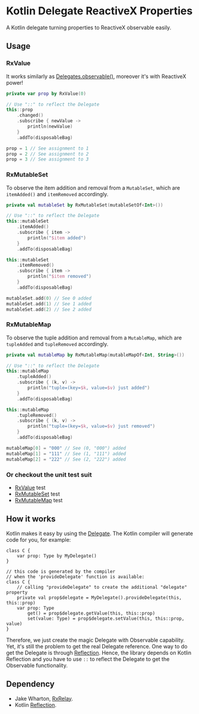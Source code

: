 Kotlin Delegate ReactiveX Properties
===

A Kotlin delegate turning properties to ReactiveX observable easily.

Usage
---

### RxValue

It works similarly as [Delegates.observable()](https://kotlinlang.org/api/latest/jvm/stdlib/kotlin.properties/-delegates/observable.html), moreover it's with ReactiveX power!

```kotlin
private var prop by RxValue(0)

// Use "::" to reflect the Delegate
this::prop
    .changed()
    .subscribe { newValue ->
        println(newValue)
    }
    .addTo(disposableBag)

prop = 1 // See assignment to 1
prop = 2 // See assignment to 2
prop = 3 // See assignment to 3
```

### RxMutableSet

To observe the item addition and removal from a `MutableSet`, which are `itemAdded()` and `itemRemoved` accordingly.

```kotlin
private val mutableSet by RxMutableSet(mutableSetOf<Int>())

// Use "::" to reflect the Delegate
this::mutableSet
    .itemAdded()
    .subscribe { item ->
        println("$item added")
    }
    .addTo(disposableBag)

this::mutableSet
    .itemRemoved()
    .subscribe { item ->
        println("$item removed")
    }
    .addTo(disposableBag)

mutableSet.add(0) // See 0 added
mutableSet.add(1) // See 1 added
mutableSet.add(2) // See 2 added
```

### RxMutableMap

To observe the tuple addition and removal from a `MutableMap`, which are `tupleAdded` and `tupleRemoved` accordingly.

```kotlin
private val mutableMap by RxMutableMap(mutableMapOf<Int, String>())

// Use "::" to reflect the Delegate
this::mutableMap
    .tupleAdded()
    .subscribe { (k, v) ->
        println("tuple=(key=$k, value=$v) just added")
    }
    .addTo(disposableBag)

this::mutableMap
    .tupleRemoved()
    .subscribe { (k, v) ->
        println("tuple=(key=$k, value=$v) just removed")
    }
    .addTo(disposableBag)

mutableMap[0] = "000" // See (0, "000") added
mutableMap[1] = "111" // See (1, "111") added
mutableMap[2] = "222" // See (2, "222") added
```

### Or checkout the unit test suit

- [RxValue](lib-rx-delegate/src/test/java/co/sodalabs/delegate/rx/RxValueTest.kt) test
- [RxMutableSet](lib-rx-delegate/src/test/java/co/sodalabs/delegate/rx/RxMutableSetTest.kt) test
- [RxMutableMap](lib-rx-delegate/src/test/java/co/sodalabs/delegate/rx/RxMutableMapTest.kt) test

How it works
---

Kotlin makes it easy by using the [Delegate](https://kotlinlang.org/docs/reference/delegated-properties.html). The Kotlin compiler will generate code for you, for example:

```
class C {
    var prop: Type by MyDelegate()
}

// this code is generated by the compiler 
// when the 'provideDelegate' function is available:
class C {
    // calling "provideDelegate" to create the additional "delegate" property
    private val prop$delegate = MyDelegate().provideDelegate(this, this::prop)
    var prop: Type
        get() = prop$delegate.getValue(this, this::prop)
        set(value: Type) = prop$delegate.setValue(this, this::prop, value)
}
```

Therefore, we just create the magic Delegate with Observable capability. Yet, it's still the problem to get the real Delegate reference. One way to do get the Delegate is through [Reflection](https://kotlinlang.org/docs/reference/reflection.html). Hence, the library depends on Kotlin Reflection and you have to use `::` to reflect the Delegate to get the Observable functionality.

Dependency
---

- Jake Wharton, [RxRelay](https://github.com/JakeWharton/RxRelay).
- Kotlin [Reflection](https://mvnrepository.com/artifact/org.jetbrains.kotlin/kotlin-reflect).